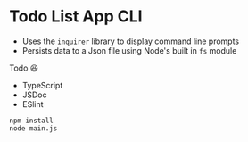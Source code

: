 # Todo List App CLI

- Uses the `inquirer` library to display command line prompts
- Persists data to a Json file using Node's built in `fs` module

Todo 😆

- TypeScript
- JSDoc
- ESlint

```
npm install
node main.js
```
